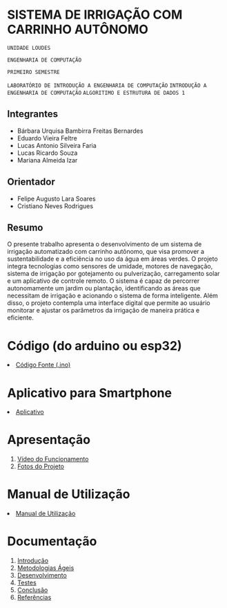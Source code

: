 # SISTEMA DE IRRIGAÇÃO COM CARRINHO AUTÔNOMO

`UNIDADE LOUDES`

`ENGENHARIA DE COMPUTAÇÃO`

`PRIMEIRO SEMESTRE`

`LABORATÓRIO DE INTRODUÇÃO A ENGENHARIA DE COMPUTAÇÃO`
`INTRODUÇÃO A ENGENHARIA DE COMPUTAÇÃO`
`ALGORITIMO E ESTRUTURA DE DADOS 1`


## Integrantes

* Bárbara Urquisa Bambirra Freitas Bernardes
* Eduardo Vieira Feltre
* Lucas Antonio Silveira Faria
* Lucas Ricardo Souza
* Mariana Almeida Izar

## Orientador

* Felipe Augusto Lara Soares
* Cristiano Neves Rodrigues

## Resumo
O presente trabalho apresenta o desenvolvimento de um sistema de irrigação automatizado com carrinho autônomo, que visa promover a sustentabilidade e a eficiência no uso da água em áreas verdes. O projeto integra tecnologias como sensores de umidade, motores de navegação, sistema de irrigação por gotejamento ou pulverização, carregamento solar e um aplicativo de controle remoto. O sistema é capaz de percorrer autonomamente um jardim ou plantação, identificando as áreas que necessitam de irrigação e acionando o sistema de forma inteligente. Além disso, o projeto contempla uma interface digital que permite ao usuário monitorar e ajustar os parâmetros da irrigação de maneira prática e eficiente.
# Código (do arduino ou esp32)

<li><a href="Codigo/README.md"> Código Fonte (.ino)</a></li>

# Aplicativo para Smartphone

<li><a href="App/README.md"> Aplicativo </a></li>

# Apresentação

<ol>
<li><a href="Apresentacao/README.md"> Vídeo do Funcionamento</a></li>
<li><a href="Apresentacao/README.md"> Fotos do Projeto</a></li>
</ol>

# Manual de Utilização

<li><a href="Manual/manual de utilização.md"> Manual de Utilização</a></li>


# Documentação

<ol>
<li><a href="Documentacao/01-Introducão.md"> Introdução</a></li>
<li><a href="Documentacao/02-Metodologias Ágeis.md"> Metodologias Ágeis</a></li>
<li><a href="Documentacao/03-Desenvolvimento.md"> Desenvolvimento </a></li>
<li><a href="Documentacao/04-Testes.md"> Testes </a></li>
<li><a href="Documentacao/05-Conclusão.md"> Conclusão </a></li>
<li><a href="Documentacao/06-Referências.md"> Referências </a></li>
</ol>

